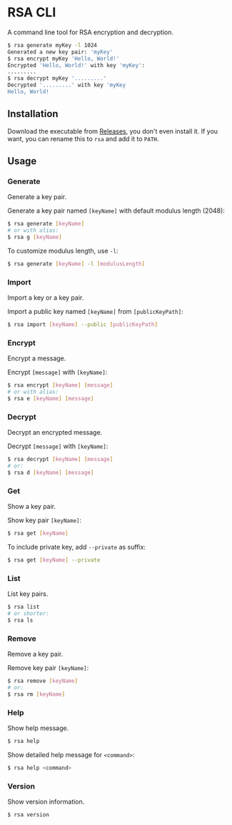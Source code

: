 # RSA CLI

A command line tool for RSA encryption and decryption.

```sh
$ rsa generate myKey -l 1024
Generated a new key pair: 'myKey'
$ rsa encrypt myKey 'Hello, World!'
Encrypted 'Hello, World!' with key 'myKey':
.........
$ rsa decrypt myKey '.........'
Decrypted '.........' with key 'myKey
Hello, World!
```

## Installation

Download the executable from [Releases](https://github.com/MrWillCom/rsa-cli/releases), you don't even install it. If you want, you can rename this to `rsa` and add it to `PATH`.

## Usage

### Generate

Generate a key pair.

Generate a key pair named `[keyName]` with default modulus length (2048):

```sh
$ rsa generate [keyName]
# or with alias:
$ rsa g [keyName]
```

To customize modulus length, use `-l`:

```sh
$ rsa generate [keyName] -l [modulusLength]
```

### Import

Import a key or a key pair.

Import a public key named `[keyName]` from `[publicKeyPath]`:

```sh
$ rsa import [keyName] --public [publicKeyPath]
```

### Encrypt

Encrypt a message.

Encrypt `[message]` with `[keyName]`:

```sh
$ rsa encrypt [keyName] [message]
# or with alias:
$ rsa e [keyName] [message]
```

### Decrypt

Decrypt an encrypted message.

Decrypt `[message]` with `[keyName]`:

```sh
$ rsa decrypt [keyName] [message]
# or:
$ rsa d [keyName] [message]
```

### Get

Show a key pair.

Show key pair `[keyName]`:

```sh
$ rsa get [keyName]
```

To include private key, add `--private` as suffix:

```sh
$ rsa get [keyName] --private
```

### List

List key pairs.

```sh
$ rsa list
# or shorter:
$ rsa ls
```

### Remove

Remove a key pair.

Remove key pair `[keyName]`:

```sh
$ rsa remove [keyName]
# or:
$ rsa rm [keyName]
```

### Help

Show help message.

```sh
$ rsa help
```

Show detailed help message for `<command>`:

```sh
$ rsa help <command>
```

### Version

Show version information.

```sh
$ rsa version
```

